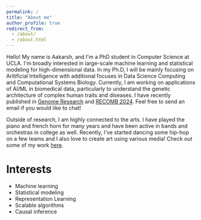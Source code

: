 ```yaml
---
permalink: /
title: "About me"
author_profile: true
redirect_from: 
  - /about/
  - /about.html
---
```


Hello! My name is Aakarsh, and I'm a PhD student in Computer Science at UCLA. I'm broadly interested in large-scale machine learning and statistical modeling for high-dimensional data. In my Ph.D, I will be mainly focusing on Aritificial Intelligence with additional focuses in Data Science Computing and Computational Systems Biology. Currently, I am working on applications of AI/ML in biomedical data, particularly to understand the genetic architecture of complex human traits and diseases. I have recently published in [Genome Research](https://genome.cshlp.org/) and [RECOMB 2024](https://recomb.org/recomb2024/). Feel free to send an email if you would like to chat!

Outside of research, I am highly connected to the arts. I have played the piano and french horn for many years and have been active in bands and orchestras in college as well. Recently, I've started dancing some hip-hop on a few teams and I also love to create art using various media! Check out some of my work [here](https://aakarsh-anand.github.io/hobbies/).

Interests
======
- Machine learning
- Statistical modeling
- Representation Learning
- Scalable algorithms
- Causal inference